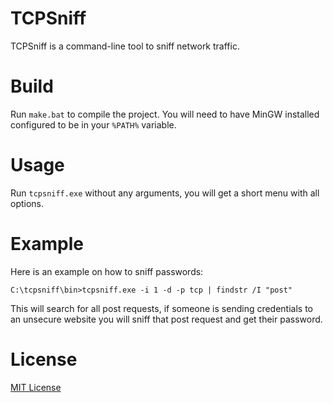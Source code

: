 # TCPSniff
TCPSniff is a command-line tool to sniff network traffic.

# Build
Run ```make.bat``` to compile the project. You will need to have MinGW installed configured to be in your ```%PATH%``` variable.

# Usage
Run ```tcpsniff.exe``` without any arguments, you will get a short menu with all options.

# Example
Here is an example on how to sniff passwords:

```C:\tcpsniff\bin>tcpsniff.exe -i 1 -d -p tcp | findstr /I "post"```

This will search for all post requests, if someone is sending credentials to an unsecure website you will sniff that post request and get their password.

# License
[MIT License](LICENSE)
